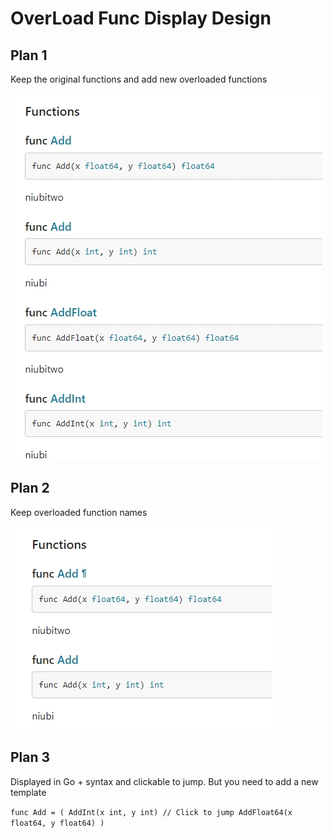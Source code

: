 # OverLoad Func Display Design

## Plan 1

Keep the original functions and add new overloaded functions

![plan1.jpeg](plan1.jpeg)

## Plan 2

Keep overloaded function names

![plan2.jpeg](plan2.jpeg)

## Plan 3

Displayed in Go + syntax and clickable to jump. But you need to add a new template

`func Add = (
AddInt(x int, y int) // Click to jump
AddFloat64(x float64, y float64)
)`